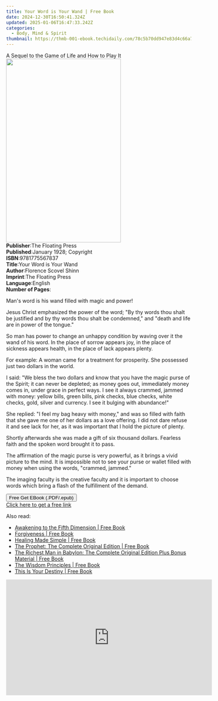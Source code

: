 ```yaml
---
title: Your Word is Your Wand | Free Book
date: 2024-12-30T16:50:41.324Z
updated: 2025-01-06T16:47:33.242Z
categories:
  - Body, Mind & Spirit
thumbnail: https://thmb-001-ebook.techidaily.com/78c5b70dd947e83d4c66a70d87552eb5409c94671cf797d0f15080da2f2efa27.jpg
---
```

<main id="book-container">
  <div class="flex flex-col">
    <div class="book-brief flex-1 py-6 px-4 sm:p-6 md:py-10 md:px-8">
      <!-- brief-->
      <div class="book-brief-main">
        A Sequel to the Game of Life and How to Play It
      </div>
    </div>
    <div
      class="book-meta-info flex-1 grid gap-4 col-start-1 col-end-3 row-start-1 sm:mb-6 sm:grid-cols-4 lg:gap-6 lg:col-start-2 lg:row-end-6 lg:row-span-6 lg:mb-0"
    >
      <div
        class="book-meta-info-left place-content-center mt-4 p-4 text-sm leading-6 col-start-2 col-span-2 dark:text-slate-400"
      >
        <img
          class="w-full h-500 object-cover rounded-lg sm:h-255 sm:col-span-2 lg:col-span-full"
          src="https://img-001-ebook.techidaily.com/fe2bdef30939e91628e519387ba942b856297d165ebb1008e3aa374298f48266.jpg"
          alt=""
          width="312"
          height="500"
        />
      </div>
      <div
        class="book-meta-info-right mt-2 col-start-1 row-start-2 col-span-3 self-center"
      >
        <!-- meta data  -->
        <div class="flex flex-col px-4 md:px-8">
          <div class="flex-1">
            <strong>Publisher</strong>:<span class="px-2"
              >The Floating Press</span
            >
          </div>
          <div class="flex-1">
            <strong>Published</strong>:<span class="px-2"
              >January 1928; Copyright</span
            >
          </div>
          <div class="flex-1">
            <strong>ISBN</strong>:<span class="px-2">9781775567837</span>
          </div>
          <div class="flex-1">
            <strong>Title</strong>:<span class="px-2"
              >Your Word is Your Wand</span
            >
          </div>
          <div class="flex-1">
            <strong>Author</strong>:<span class="px-2"
              >Florence Scovel Shinn</span
            >
          </div>
          <div class="flex-1">
            <strong>Imprint</strong>:<span class="px-2"
              >The Floating Press</span
            >
          </div>
          <div class="flex-1">
            <strong>Language</strong>:<span class="px-2">English</span>
          </div>
          <div class="flex-1">
            <strong>Number of Pages</strong>:<span class="px-2"></span>
          </div>
        </div>
      </div>
    </div>
    <div class="book-description flex-1 py-6 px-4 sm:p-6 md:py-10 md:px-8">
      <div class="book-description-main">
        <div accordion-content="" id="description">
          <p>Man's word is his wand filled with magic and power!</p>
          <p>
            Jesus Christ emphasized the power of the word; "By thy words thou
            shalt be justified and by thy words thou shalt be condemned," and
            "death and life are in power of the tongue."
          </p>
          <p>
            So man has power to change an unhappy condition by waving over it
            the wand of his word. In the place of sorrow appears joy, in the
            place of sickness appears health, in the place of lack appears
            plenty.
          </p>
          <p>
            For example: A woman came for a treatment for prosperity. She
            possessed just two dollars in the world.
          </p>
          <p>
            I said: "We bless the two dollars and know that you have the magic
            purse of the Spirit; it can never be depleted; as money goes out,
            immediately money comes in, under grace in perfect ways. I see it
            always crammed, jammed with money: yellow bills, green bills, pink
            checks, blue checks, white checks, gold, silver and currency. I see
            it bulging with abundance!"
          </p>
          <p>
            She replied: "I feel my bag heavy with money," and was so filled
            with faith that she gave me one of her dollars as a love offering. I
            did not dare refuse it and see lack for her, as it was important
            that I hold the picture of plenty.
          </p>
          <p>
            Shortly afterwards she was made a gift of six thousand dollars.
            Fearless faith and the spoken word brought it to pass.
          </p>
          <p>
            The affirmation of the magic purse is very powerful, as it brings a
            vivid picture to the mind. It is impossible not to see your purse or
            wallet filled with money when using the words, "crammed, jammed."
          </p>
          <p>
            The imaging faculty is the creative faculty and it is important to
            choose words which bring a flash of the fulfillment of the demand.
          </p>
        </div>
        <div class="accordion-fader"></div>
      </div>
    </div>
    <div class="book-excerpts flex-1 py-6 px-4 sm:p-6 md:py-10 md:px-8"></div>
    <div
      class="book-about-author flex-1 py-6 px-4 sm:p-6 md:py-10 md:px-8"
    ></div>
    <div class="book-free-get flex-1 py-6 px-4 sm:p-6 md:py-10 md:px-8">
      <button
        id="btn-free-get"
        class="bg-blue-500 hover:bg-blue-700 text-white font-bold py-2 px-4 rounded"
      >
        Free Get EBook (.PDF/.epub)
      </button>
      <div id="countdown-display" class="px-2 text-lg mt-2"></div>
      <a
        id="free-link"
        class="hidden bg-blue-500 hover:bg-blue-700 text-white font-bold py-2 px-4 rounded"
        href="https://www.ebooks.com/en-us/book/434018/your-word-is-your-wand/florence-scovel-shinn/"
        target="_blank"
        >Click here to get a free link</a
      >
    </div>
    <script>
      let countdownTime = 0;
      let countdownInterval = null;
      document
        .getElementById('btn-free-get')
        .addEventListener('click', startCountdown);
      function startCountdown() {
        countdownTime = new Date().getTime() + 60000 * 3;
        countdownInterval = setInterval(updateCountdown, 1000);
        document.getElementById('btn-free-get').disabled = true;
        document
          .getElementById('btn-free-get')
          .classList.add('bg-gray-500', 'cursor-not-allowed');
      }
      function updateCountdown() {
        let currentTime = new Date().getTime();
        let timeLeft = countdownTime - currentTime;
        let secondsLeft = Math.floor(timeLeft / 1000);
        document.getElementById('countdown-display').innerHTML =
          `Remaining time: ${secondsLeft} seconds.`;
        if (secondsLeft <= 0) {
          clearInterval(countdownInterval);
          document.getElementById('btn-free-get').classList.add('hidden');
          document.getElementById('free-link').classList.remove('hidden');
          document.getElementById('countdown-display').innerHTML = '';
        }
      }
    </script>
  </div>
</main>

<ins class="adsbygoogle"
      style="display:block"
      data-ad-client="ca-pub-7571918770474297"
      data-ad-slot="8358498916"
      data-ad-format="auto"
      data-full-width-responsive="true"></ins>
    

<span class="atpl-alsoreadstyle">Also read:</span>
<div><ul>
<li><a href="https://novels-ebooks.techidaily.com/210187833-9781250780232-awakening-to-the-fifth-dimension/"><u>Awakening to the Fifth Dimension | Free Book</u></a></li>
<li><a href="https://novels-ebooks.techidaily.com/210187844-9781250786357-forgiveness/"><u>Forgiveness | Free Book</u></a></li>
<li><a href="https://novels-ebooks.techidaily.com/210187012-9781736348116-healing-made-simple/"><u>Healing Made Simple | Free Book</u></a></li>
<li><a href="https://novels-ebooks.techidaily.com/210187876-9781250817761-the-prophet-the-complete-original-edition/"><u>The Prophet: The Complete Original Edition | Free Book</u></a></li>
<li><a href="https://novels-ebooks.techidaily.com/210187782-9781250803818-the-richest-man-in-babylon-the-complete-original-edition-plus-bonus-material/"><u>The Richest Man in Babylon: The Complete Original Edition Plus Bonus Material | Free Book</u></a></li>
<li><a href="https://novels-ebooks.techidaily.com/210187829-9781250797223-the-wisdom-principles/"><u>The Wisdom Principles | Free Book</u></a></li>
<li><a href="https://novels-ebooks.techidaily.com/210187823-9781250763150-this-is-your-destiny/"><u>This Is Your Destiny | Free Book</u></a></li>
</ul></div>

<!-- affiliate ads begin -->
<iframe width="560" height="315" src="https://www.youtube.com/embed/iPCr_bxZjMQ?si=ubOsoq5umPEXL9xL" title="YouTube video player" frameborder="0" allow="accelerometer; autoplay; clipboard-write; encrypted-media; gyroscope; picture-in-picture; web-share" referrerpolicy="strict-origin-when-cross-origin" allowfullscreen></iframe>
<!-- affiliate ads end -->

